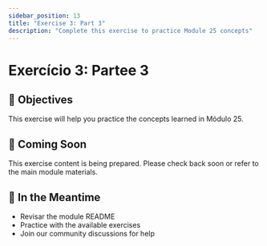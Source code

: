 ```yaml
---
sidebar_position: 13
title: "Exercise 3: Part 3"
description: "Complete this exercise to practice Module 25 concepts"
---
```


# Exercício 3: Partee 3

## 🎯 Objectives

This exercise will help you practice the concepts learned in Módulo 25.

## 📝 Coming Soon

This exercise content is being prepared. Please check back soon or refer to the main module materials.

## 🚀 In the Meantime

- Revisar the module README
- Practice with the available exercises
- Join our community discussions for help
